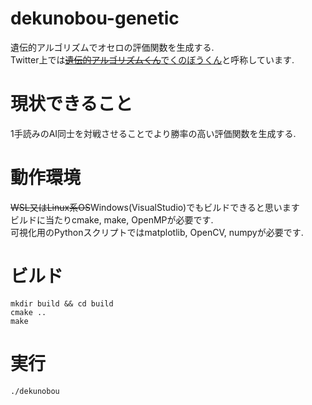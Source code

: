 # dekunobou-genetic
遺伝的アルゴリズムでオセロの評価関数を生成する.  
Twitter上では<del>[遺伝的アルゴリズムくん](https://twitter.com/jj1guj/status/1398257722638835717?s=20)</del>[でくのぼうくん](https://twitter.com/jj1guj/status/1398625513216692230?s=20)と呼称しています.
# 現状できること
1手読みのAI同士を対戦させることでより勝率の高い評価関数を生成する.  
# 動作環境
<del>WSL又はLinux系OS</del>Windows(VisualStudio)でもビルドできると思います  
ビルドに当たりcmake, make, OpenMPが必要です.  
可視化用のPythonスクリプトではmatplotlib, OpenCV, numpyが必要です.
# ビルド
```
mkdir build && cd build
cmake ..
make
```
# 実行
```
./dekunobou
```
